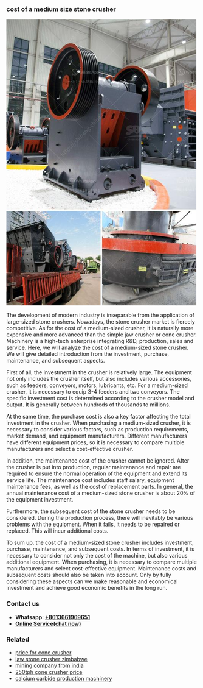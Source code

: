 <h3>cost of a medium size stone crusher</h3><img src='1708309359.jpg' alt=''><p>The development of modern industry is inseparable from the application of large-sized stone crushers. Nowadays, the stone crusher market is fiercely competitive. As for the cost of a medium-sized crusher, it is naturally more expensive and more advanced than the simple jaw crusher or cone crusher. Machinery is a high-tech enterprise integrating R&D, production, sales and service. Here, we will analyze the cost of a medium-sized stone crusher. We will give detailed introduction from the investment, purchase, maintenance, and subsequent aspects.</p><p>First of all, the investment in the crusher is relatively large. The equipment not only includes the crusher itself, but also includes various accessories, such as feeders, conveyors, motors, lubricants, etc. For a medium-sized crusher, it is necessary to equip 3-4 feeders and two conveyors. The specific investment cost is determined according to the crusher model and output. It is generally between hundreds of thousands to millions.</p><p>At the same time, the purchase cost is also a key factor affecting the total investment in the crusher. When purchasing a medium-sized crusher, it is necessary to consider various factors, such as production requirements, market demand, and equipment manufacturers. Different manufacturers have different equipment prices, so it is necessary to compare multiple manufacturers and select a cost-effective crusher.</p><p>In addition, the maintenance cost of the crusher cannot be ignored. After the crusher is put into production, regular maintenance and repair are required to ensure the normal operation of the equipment and extend its service life. The maintenance cost includes staff salary, equipment maintenance fees, as well as the cost of replacement parts. In general, the annual maintenance cost of a medium-sized stone crusher is about 20% of the equipment investment.</p><p>Furthermore, the subsequent cost of the stone crusher needs to be considered. During the production process, there will inevitably be various problems with the equipment. When it fails, it needs to be repaired or replaced. This will incur additional costs.</p><p>To sum up, the cost of a medium-sized stone crusher includes investment, purchase, maintenance, and subsequent costs. In terms of investment, it is necessary to consider not only the cost of the machine, but also various additional equipment. When purchasing, it is necessary to compare multiple manufacturers and select cost-effective equipment. Maintenance costs and subsequent costs should also be taken into account. Only by fully considering these aspects can we make reasonable and economical investment and achieve good economic benefits in the long run.</p><h3>Contact us</h3><ul><li><strong>Whatsapp:&nbsp;<a href="https://wa.me/8613661969651">+8613661969651</a></strong></li><li><a href="https://swt.shibang-china.com/?git&amp;zhl&amp;cost of a medium size stone crusher"><strong>Online Service(chat now)</strong></a></li></ul><h3>Related</h3><ul><li><a href='price for cone crusher.md'>price for cone crusher</a></li><li><a href='jaw stone crusher zimbabwe.md'>jaw stone crusher zimbabwe</a></li><li><a href='mining company from india.md'>mining company from india</a></li><li><a href='250tph cone crusher price.md'>250tph cone crusher price</a></li><li><a href='calcium carbide production machinery.md'>calcium carbide production machinery</a></li></ul>